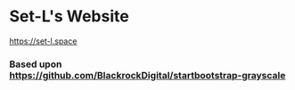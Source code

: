 # Set-L's Website
https://set-l.space
### Based upon https://github.com/BlackrockDigital/startbootstrap-grayscale
